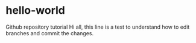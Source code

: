 # hello-world
Github repository tutorial
Hi all, this line is a test to understand how to edit branches and commit the changes.
